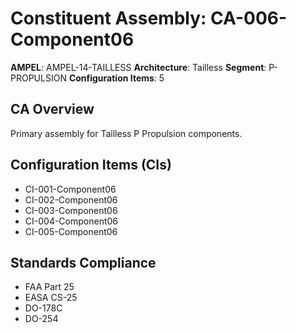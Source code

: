 # Constituent Assembly: CA-006-Component06

**AMPEL**: AMPEL-14-TAILLESS
**Architecture**: Tailless
**Segment**: P-PROPULSION
**Configuration Items**: 5

## CA Overview
Primary assembly for Tailless P Propulsion components.

## Configuration Items (CIs)
- CI-001-Component06
- CI-002-Component06
- CI-003-Component06
- CI-004-Component06
- CI-005-Component06

## Standards Compliance
- FAA Part 25
- EASA CS-25
- DO-178C
- DO-254
